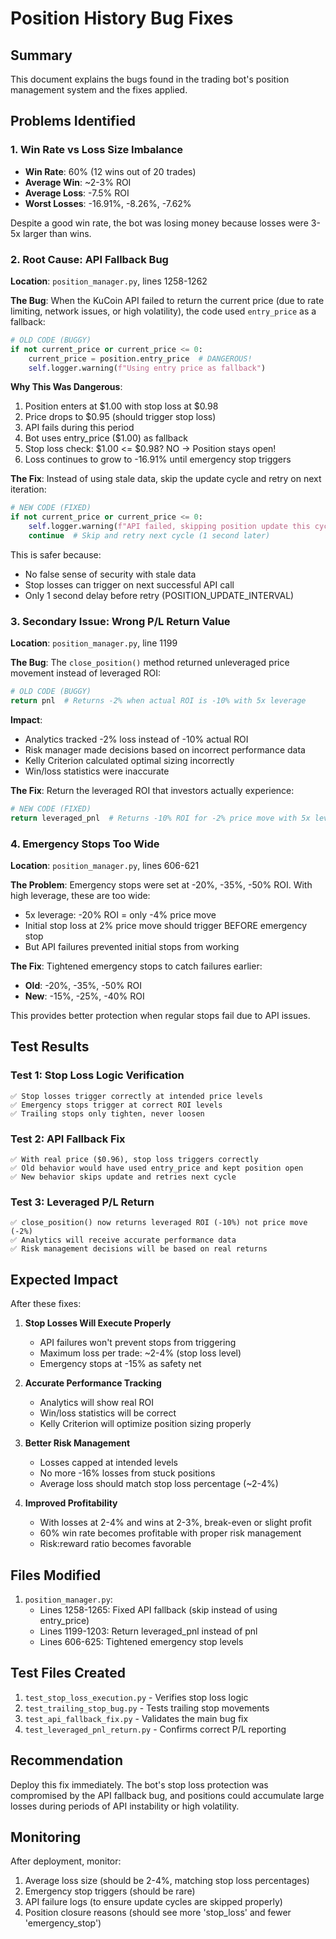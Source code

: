 # Position History Bug Fixes

## Summary

This document explains the bugs found in the trading bot's position management system and the fixes applied.

## Problems Identified

### 1. Win Rate vs Loss Size Imbalance
- **Win Rate**: 60% (12 wins out of 20 trades)
- **Average Win**: ~2-3% ROI
- **Average Loss**: -7.5% ROI
- **Worst Losses**: -16.91%, -8.26%, -7.62%

Despite a good win rate, the bot was losing money because losses were 3-5x larger than wins.

### 2. Root Cause: API Fallback Bug

**Location**: `position_manager.py`, lines 1258-1262

**The Bug**:
When the KuCoin API failed to return the current price (due to rate limiting, network issues, or high volatility), the code used `entry_price` as a fallback:

```python
# OLD CODE (BUGGY)
if not current_price or current_price <= 0:
    current_price = position.entry_price  # DANGEROUS!
    self.logger.warning(f"Using entry price as fallback")
```

**Why This Was Dangerous**:
1. Position enters at $1.00 with stop loss at $0.98
2. Price drops to $0.95 (should trigger stop loss)
3. API fails during this period
4. Bot uses entry_price ($1.00) as fallback
5. Stop loss check: $1.00 <= $0.98? NO → Position stays open!
6. Loss continues to grow to -16.91% until emergency stop triggers

**The Fix**:
Instead of using stale data, skip the update cycle and retry on next iteration:

```python
# NEW CODE (FIXED)
if not current_price or current_price <= 0:
    self.logger.warning(f"API failed, skipping position update this cycle")
    continue  # Skip and retry next cycle (1 second later)
```

This is safer because:
- No false sense of security with stale data
- Stop losses can trigger on next successful API call
- Only 1 second delay before retry (POSITION_UPDATE_INTERVAL)

### 3. Secondary Issue: Wrong P/L Return Value

**Location**: `position_manager.py`, line 1199

**The Bug**:
The `close_position()` method returned unleveraged price movement instead of leveraged ROI:

```python
# OLD CODE (BUGGY)
return pnl  # Returns -2% when actual ROI is -10% with 5x leverage
```

**Impact**:
- Analytics tracked -2% loss instead of -10% actual ROI
- Risk manager made decisions based on incorrect performance data
- Kelly Criterion calculated optimal sizing incorrectly
- Win/loss statistics were inaccurate

**The Fix**:
Return the leveraged ROI that investors actually experience:

```python
# NEW CODE (FIXED)
return leveraged_pnl  # Returns -10% ROI for -2% price move with 5x leverage
```

### 4. Emergency Stops Too Wide

**Location**: `position_manager.py`, lines 606-621

**The Problem**:
Emergency stops were set at -20%, -35%, -50% ROI. With high leverage, these are too wide:
- 5x leverage: -20% ROI = only -4% price move
- Initial stop loss at 2% price move should trigger BEFORE emergency stop
- But API failures prevented initial stops from working

**The Fix**:
Tightened emergency stops to catch failures earlier:
- **Old**: -20%, -35%, -50% ROI
- **New**: -15%, -25%, -40% ROI

This provides better protection when regular stops fail due to API issues.

## Test Results

### Test 1: Stop Loss Logic Verification
```
✅ Stop losses trigger correctly at intended price levels
✅ Emergency stops trigger at correct ROI levels
✅ Trailing stops only tighten, never loosen
```

### Test 2: API Fallback Fix
```
✅ With real price ($0.96), stop loss triggers correctly
✅ Old behavior would have used entry_price and kept position open
✅ New behavior skips update and retries next cycle
```

### Test 3: Leveraged P/L Return
```
✅ close_position() now returns leveraged ROI (-10%) not price move (-2%)
✅ Analytics will receive accurate performance data
✅ Risk management decisions will be based on real returns
```

## Expected Impact

After these fixes:

1. **Stop Losses Will Execute Properly**
   - API failures won't prevent stops from triggering
   - Maximum loss per trade: ~2-4% (stop loss level)
   - Emergency stops at -15% as safety net

2. **Accurate Performance Tracking**
   - Analytics will show real ROI
   - Win/loss statistics will be correct
   - Kelly Criterion will optimize position sizing properly

3. **Better Risk Management**
   - Losses capped at intended levels
   - No more -16% losses from stuck positions
   - Average loss should match stop loss percentage (~2-4%)

4. **Improved Profitability**
   - With losses at 2-4% and wins at 2-3%, break-even or slight profit
   - 60% win rate becomes profitable with proper risk management
   - Risk:reward ratio becomes favorable

## Files Modified

1. `position_manager.py`:
   - Lines 1258-1265: Fixed API fallback (skip instead of using entry_price)
   - Lines 1199-1203: Return leveraged_pnl instead of pnl
   - Lines 606-625: Tightened emergency stop levels

## Test Files Created

1. `test_stop_loss_execution.py` - Verifies stop loss logic
2. `test_trailing_stop_bug.py` - Tests trailing stop movements
3. `test_api_fallback_fix.py` - Validates the main bug fix
4. `test_leveraged_pnl_return.py` - Confirms correct P/L reporting

## Recommendation

Deploy this fix immediately. The bot's stop loss protection was compromised by the API fallback bug, and positions could accumulate large losses during periods of API instability or high volatility.

## Monitoring

After deployment, monitor:
1. Average loss size (should be 2-4%, matching stop loss percentages)
2. Emergency stop triggers (should be rare)
3. API failure logs (to ensure update cycles are skipped properly)
4. Position closure reasons (should see more 'stop_loss' and fewer 'emergency_stop')
